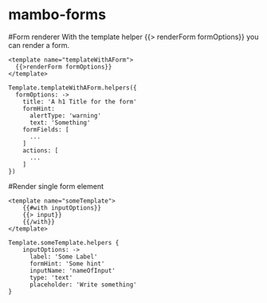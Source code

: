 mambo-forms
===========

#Form renderer
With the template helper {{> renderForm formOptions}} you can render a form.

    <template name="templateWithAForm">
      {{>renderForm formOptions}}
    </template>
    
    Template.templateWithAForm.helpers({
      formOptions: ->
        title: 'A h1 Title for the form'
        formHint:
          alertType: 'warning'
          text: 'Something'
        formFields: [
          ...
        ]
        actions: [
          ...
        ]
    })

#Render single form element

    <template name="someTemplate">
        {{#with inputOptions}}
        {{> input}}
        {{/with}}
    </template>
    
    Template.someTemplate.helpers {
        inputOptions: ->
          label: 'Some Label'
          formHint: 'Some hint'
          inputName: 'nameOfInput'
          type: 'text'
          placeholder: 'Write something'
    }
